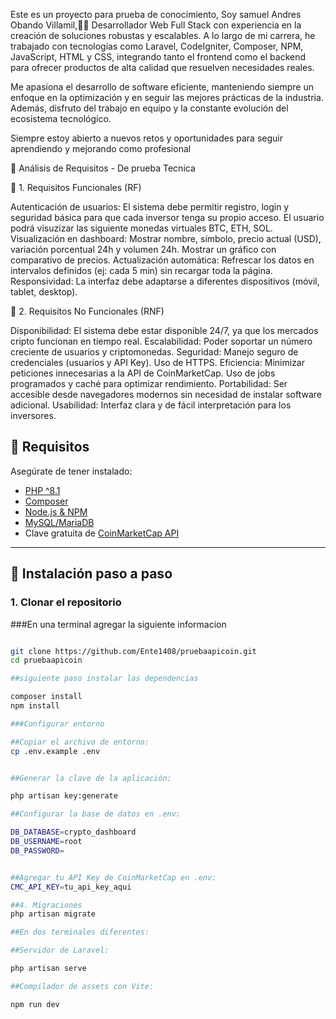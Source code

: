 Este es un proyecto para prueba de conocimiento, Soy samuel Andres Obando Villamil,👨‍💻 Desarrollador Web Full Stack con experiencia en la creación de soluciones robustas y escalables. A lo largo de mi carrera, he trabajado con tecnologías como Laravel, CodeIgniter, Composer, NPM, JavaScript, HTML y CSS, integrando tanto el frontend como el backend para ofrecer productos de alta calidad que resuelven necesidades reales.

Me apasiona el desarrollo de software eficiente, manteniendo siempre un enfoque en la optimización y en seguir las mejores prácticas de la industria. Además, disfruto del trabajo en equipo y la constante evolución del ecosistema tecnológico.

Siempre estoy abierto a nuevos retos y oportunidades para seguir aprendiendo y mejorando como profesional

📌 Análisis de Requisitos - De prueba Tecnica

🔹 1. Requisitos Funcionales (RF)

Autenticación de usuarios: El sistema debe permitir registro, login y seguridad básica para que cada inversor tenga su propio acceso.
El usuario podrá visuzizar las siguiente monedas virtuales BTC, ETH, SOL.
Visualización en dashboard:
    Mostrar nombre, símbolo, precio actual (USD), variación porcentual 24h y volumen 24h.
    Mostrar un gráfico con comparativo de precios.
Actualización automática: Refrescar los datos en intervalos definidos (ej: cada 5 min) sin recargar toda la página.
Responsividad: La interfaz debe adaptarse a diferentes dispositivos (móvil, tablet, desktop).

🔹 2. Requisitos No Funcionales (RNF)

Disponibilidad: El sistema debe estar disponible 24/7, ya que los mercados cripto funcionan en tiempo real.
Escalabilidad: Poder soportar un número creciente de usuarios y criptomonedas.
Seguridad:
    Manejo seguro de credenciales (usuarios y API Key).
    Uso de HTTPS.
Eficiencia:
    Minimizar peticiones innecesarias a la API de CoinMarketCap.
    Uso de jobs programados y caché para optimizar rendimiento.
Portabilidad: Ser accesible desde navegadores modernos sin necesidad de instalar software adicional.
Usabilidad: Interfaz clara y de fácil interpretación para los inversores.


## 📌 Requisitos
Asegúrate de tener instalado:  
- [PHP ^8.1](https://www.php.net/downloads)  
- [Composer](https://getcomposer.org/)  
- [Node.js & NPM](https://nodejs.org/)  
- [MySQL/MariaDB](https://www.mysql.com/)  
- Clave gratuita de [CoinMarketCap API](https://coinmarketcap.com/api/)  

---

## 🔧 Instalación paso a paso

### 1. Clonar el repositorio
###En una terminal agregar la siguiente informacion
```bash

git clone https://github.com/Ente1408/pruebaapicoin.git
cd pruebaapicoin

##siguiente paso instalar las dependencias

composer install
npm install

###Configurar entorno

##Copiar el archivo de entorno:
cp .env.example .env


##Generar la clave de la aplicación:

php artisan key:generate

##Configurar la base de datos en .env:

DB_DATABASE=crypto_dashboard
DB_USERNAME=root
DB_PASSWORD=


##Agregar tu API Key de CoinMarketCap en .env:
CMC_API_KEY=tu_api_key_aqui

##4. Migraciones
php artisan migrate

##En dos terminales diferentes:

##Servidor de Laravel:

php artisan serve

##Compilador de assets con Vite:

npm run dev